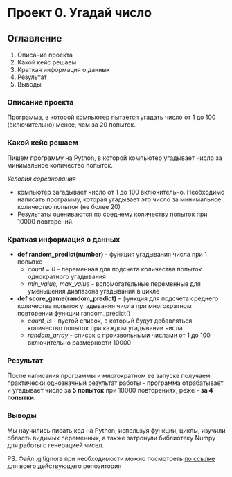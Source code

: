 # Проект 0. Угадай число
## Оглавление
1. Описание проекта
2. Какой кейс решаем
3. Краткая информация о данных
4. Результат
5. Выводы
### Описание проекта
Программа, в которой компьютер пытается угадать число от 1 до 100 (включительно) менее, чем за 20 попыток.
### Какой кейс решаем
Пишем программу на Python, в которой компьютер угадывает число за минимальное количество попыток.

*Условия соревнования*

- компьютер загадывает число от 1 до 100 включительно. Необходимо написать программу, которая угадывает это число за минимальное количество попыток (не более 20)
- Результаты оцениваются по среднему количеству попыток при 10000 повторений.

### Краткая информация о данных
* **def random_predict(number)** - функция угадывания числа при 1 попытке
  * _count = 0_ - переменная для подсчета количества попыток однократного угадывания
  * _min_value, max_value_ - вспомогательные переменные для уменьшения диапазона угадывания в цикле
* **def score_game(random_predict)** - функция для подсчета среднего количества попыток угадывания числа при многократном повторении функции random_predict()
  * _count_ls_ - пустой список, в который будут добавляться количество попыток при каждом угадывании числа
  * _random_array_ - список с произвольными числами от 1 до 100 включительно размерности 10000
### Результат
После написания программы и многократном ее запуске получаем практически однозначный результат работы - программа отрабатывает и угадывает число за **5 попыток** при 10000 повторениях, реже - **за 4 попытки**.
### Выводы
Мы научились писать код на Python, используя функции, циклы, изучили область видимых переменных, а также затронули библиотеку Numpy для работы с генерацией чисел.

PS. Файл .gitignore при необходимости можно посмотреть [по ссылке](https://github.com/OlegAndreevL/First/blob/main/.gitignore) для всего действующего репозитория 
